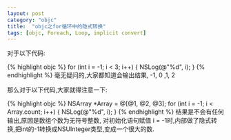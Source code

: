 ```yaml
---
layout: post
category: "objc"
title:  "objc之for循环中的隐式转换"
tags: [objc, Foreach, Loop, implicit convert]
---
```


对于以下代码:

{% highlight objc %}
for (int i = -1; i < 3; i++) {
    NSLog(@"%d", i);
}
{% endhighlight %}
毫无疑问的,大家都知道会输出结果, -1, 0 ,1, 2

那么对于以下代码,大家就得注意一下:

{% highlight objc %}
NSArray *Array = @[@1, @2, @3];
for (int i = -1; i < Array.count; i++) {
    NSLog(@"%d", i);
}
{% endhighlight %}
结果是不会有任何输出,原因是数组个数为无符号整数, 对初始化语句赋值 i = -1时,内部做了隐式转换,把int的-1转换成NSUInteger类型,变成一个很大的数.
